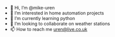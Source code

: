 - 👋 Hi, I’m @mike-uren
- 👀 I’m interested in home automation projects
- 🌱 I’m currently learning python
- 💞️ I’m looking to collaborate on weather stations
- 📫 How to reach me uren@live.co.uk

<!---
mike-uren/mike-uren is a ✨ special ✨ repository because its `README.md` (this file) appears on your GitHub profile.
You can click the Preview link to take a look at your changes.
--->
